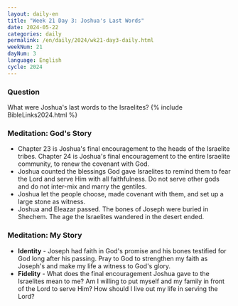 ```yaml
---
layout: daily-en
title: "Week 21 Day 3: Joshua's Last Words"
date: 2024-05-22
categories: daily
permalink: /en/daily/2024/wk21-day3-daily.html
weekNum: 21
dayNum: 3
language: English
cycle: 2024
---
```

### Question     
What were Joshua's last words to the Israelites?
{% include BibleLinks2024.html %}

### Meditation: God's Story   
+ Chapter 23 is Joshua's final encouragement to the heads of the Israelite tribes. Chapter 24 is Joshua's final encouragement to the entire Israelite community, to renew the covenant with God. 
+ Joshua counted the blessings God gave Israelites to remind them to fear the Lord and serve Him with all faithfulness. Do not serve other gods and do not inter-mix and marry the gentiles. 
+ Joshua let the people choose, made covenant with them, and set up a large stone as witness. 
+ Joshua and Eleazar passed. The bones of Joseph were buried in Shechem. The age the Israelites wandered in the desert ended. 

### Meditation: My Story   
+ **Identity** - Joseph had faith in God's promise and his bones testified for God long after his passing. Pray to God to strengthen my faith as Joseph's and make my life a witness to God's glory. 
+ **Fidelity** - What does the final encouragement Joshua gave to the Israelites mean to me? Am I willing to put myself and my family in front of the Lord to serve Him? How should I live out my life in serving the Lord? 
